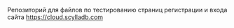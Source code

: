 Репозиторий для файлов по тестированию страниц регистрации и входа сайта https://cloud.scylladb.com
